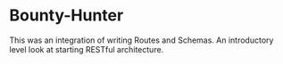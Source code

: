 Bounty-Hunter
=============

This was an integration of writing Routes and Schemas. An introductory level look at starting RESTful architecture.